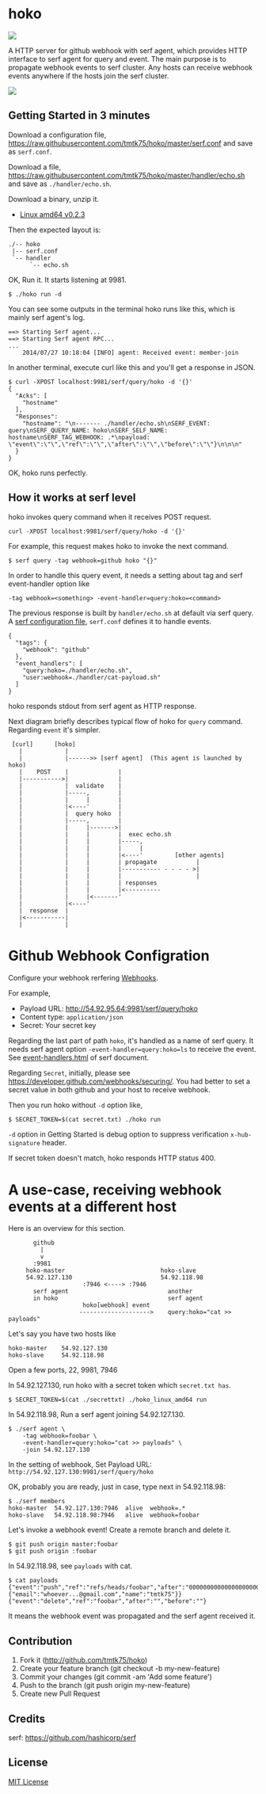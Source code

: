 # hoko

<img src="https://circleci.com/gh/tmtk75/hoko/tree/master.svg?style=shield" />

A HTTP server for github webhook with serf agent, which provides HTTP interface to serf agent for query and event.
The main purpose is to propagate webhook events to serf cluster. Any hosts can receive webhook events anywhere if the hosts join the serf cluster.

<img src='http://tmtk75.github.com.s3.amazonaws.com/hoko/demo.gif'/>


## Getting Started in 3 minutes

Download a configuration file, <https://raw.githubusercontent.com/tmtk75/hoko/master/serf.conf> and save as `serf.conf`.

Download a file, <https://raw.githubusercontent.com/tmtk75/hoko/master/handler/echo.sh> and save as `./handler/echo.sh`.

Download a binary, unzip it.

* [Linux amd64 v0.2.3](https://github.com/tmtk75/hoko/releases/download/v0.2.3/hoko-0.2.3_linux_amd64.zip)

Then the expected layout is:

```
./-- hoko
 |-- serf.conf
 `-- handler
      `-- echo.sh
```

OK, Run it. It starts listening at 9981.

```
$ ./hoko run -d
```

You can see some outputs in the terminal hoko runs like this, which is mainly serf agent's log.

```
==> Starting Serf agent...
==> Starting Serf agent RPC...
...
    2014/07/27 10:18:04 [INFO] agent: Received event: member-join
```

In another terminal, execute curl like this and you'll get a response in JSON.

```
$ curl -XPOST localhost:9981/serf/query/hoko -d '{}'
{
  "Acks": [
    "hostname"
  ],
  "Responses":
    "hostname": "\n------- ./handler/echo.sh\nSERF_EVENT: query\nSERF_QUERY_NAME: hoko\nSERF_SELF_NAME: hostname\nSERF_TAG_WEBHOOK: .*\npayload: \"event\":\"\",\"ref\":\"\",\"after\":\"\",\"before\":\"\"}\n\n\n"
  }
}
```

OK, hoko runs perfectly.


## How it works at serf level

hoko invokes query command when it receives POST request.

```
curl -XPOST localhost:9981/serf/query/hoko -d '{}'
```

For example, this request makes hoko to invoke the next command.

```
$ serf query -tag webhook=github hoko "{}"
```

In order to handle this query event, it needs a setting about tag and serf event-handler option like

```
-tag webhook=<something> -event-handler=query:hoko=<command>
```

The previous response is built by `handler/echo.sh` at default via serf query. A [serf configuration file](http://www.serfdom.io/docs/agent/options.html), `serf.conf` defines it to handle events.

```
{
  "tags": {
    "webhook": "github"
  },
  "event_handlers": [
    "query:hoko=./handler/echo.sh",
    "user:webhook=./handler/cat-payload.sh"
  ]
}
```

hoko responds stdout from serf agent as HTTP response.

Next diagram briefly describes typical flow of hoko for `query` command.
Regarding `event` it's simpler.

```
 [curl]      [hoko]
   |            |
   |            |------>> [serf agent]  (This agent is launched by hoko)
   |    POST    |              |
   |----------->|              |
   |            |  validate    |
   |            |-----,        |
   |            |     |        |
   |            |<----'        |
   |            |  query hoko  |
   |            |-----,        |
   |            |     |------->|
   |            |     |        |  exec echo.sh
   |            |     |        |-----,
   |            |     |        |     |
   |            |     |        |<----'         [other agents]
   |            |     |        | propagate           |
   |            |     |        |----------- - - - - >|
   |            |     |        |                     |
   |            |     |        | responses
   |            |     |        |<----------
   |            |     |<-------'
   |            |<----'
   |  response  |
   |<-----------|
   |            |
```


# Github Webhook Configration

Configure your webhook rerfering [Webhooks](https://developer.github.com/webhooks/).

For example,

* Payload URL: http://54.92.95.64:9981/serf/query/hoko
* Content type: `application/json`
* Secret: Your secret key

Regarding the last part of path `hoko`, it's handled as a name of serf query. It needs serf agent option `-event-handler=query:hoko=ls` to receive the event. See [event-handlers.html](http://www.serfdom.io/docs/agent/event-handlers.html) of serf document.

Regarding `Secret`, initially, please see <https://developer.github.com/webhooks/securing/>. You had better to set a secret value in both github and your host to receive webhook.

Then you run hoko without `-d` option like,

```
$ SECRET_TOKEN=$(cat secret.txt) ./hoko run
```

`-d` option in Getting Started is debug option to suppress verification `x-hub-signature` header.

If secret token doesn't match, hoko responds HTTP status 400.


# A use-case, receiving webhook events at a different host

Here is an overview for this section.

```
       github
         |
         v
       :9981
     hoko-master                           hoko-slave
     54.92.127.130                         54.92.118.98
                     :7946 <----> :7946
       serf agent                            another
       in hoko                               serf agent
                     hoko[webhook] event
                    -------------------->    query:hoko="cat >> payloads"
```

Let's say you have two hosts like

```
hoko-master    54.92.127.130
hoko-slave     54.92.118.98
```

Open a few ports, 22, 9981, 7946


In 54.92.127.130, run hoko with a secret token which `secret.txt has`.

```
$ SECRET_TOKEN=$(cat ./secrettxt) ./hoko_linux_amd64 run
```

In 54.92.118.98, Run a serf agent joining 54.92.127.130.

```
$ ./serf agent \
    -tag webhook=foobar \
    -event-handler=query:hoko="cat >> payloads" \
    -join 54.92.127.130
```

In the setting of webhook, Set Payload URL: `http://54.92.127.130:9981/serf/query/hoko`

OK, probably you are ready, just in case, type next in 54.92.118.98:

```
$ ./serf members
hoko-master  54.92.127.130:7946  alive  webhook=.*
hoko-slave   54.92.118.98:7946   alive  webhook=foobar
```

Let's invoke a webhook event! Create a remote branch and delete it.

```
$ git push origin master:foobar
$ git push origin :foobar
```

In 54.92.118.98, see `payloads` with cat.

```
$ cat payloads
{"event":"push","ref":"refs/heads/foobar","after":"0000000000000000000000000000000000000000","before":"7d422ef2df2059b996566f51f2532c5b50cb3905","pusher":{"email":"whoever...@gmail.com","name":"tmtk75"}}
{"event":"delete","ref":"foobar","after":"","before":""}
```

It means the webhook event was propagated and the serf agent received it.

## Contribution

1. Fork it (<http://github.com/tmtk75/hoko>)
1. Create your feature branch (git checkout -b my-new-feature)
1. Commit your changes (git commit -am 'Add some feature')
1. Push to the branch (git push origin my-new-feature)
1. Create new Pull Request

## Credits

serf: <https://github.com/hashicorp/serf>

## License

[MIT License](http://opensource.org/licenses/MIT)
